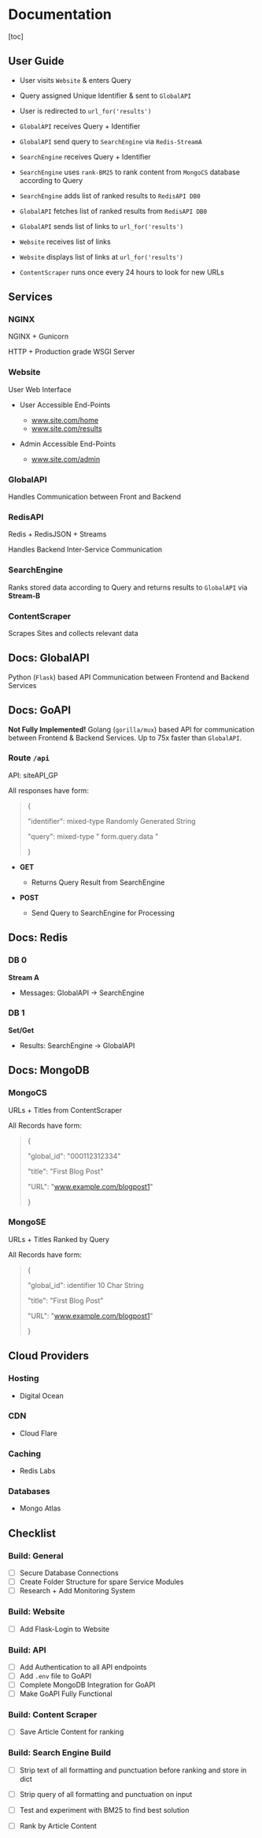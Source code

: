 # Documentation

[toc]

## User Guide

- User visits `Website` & enters Query
- Query assigned Unique Identifier & sent to `GlobalAPI`
- User is redirected to `url_for('results')`

- `GlobalAPI` receives Query + Identifier
- `GlobalAPI` send query to `SearchEngine` via `Redis-StreamA`

- `SearchEngine` receives Query + Identifier
- `SearchEngine` uses `rank-BM25` to rank content from `MongoCS` database according to Query
- `SearchEngine` adds list of ranked results to `RedisAPI DB0`
- `GlobalAPI` fetches list of ranked results from `RedisAPI DB0`
- `GlobalAPI` sends list of links to `url_for('results')`

- `Website` receives list of links
- `Website` displays list of links at `url_for('results')`

- `ContentScraper` runs once every 24 hours to look for new URLs



## Services

### NGINX

NGINX + Gunicorn

HTTP + Production grade WSGI Server

### Website

User Web Interface

- User Accessible End-Points

  - www.site.com/home
  - www.site.com/results

- Admin Accessible End-Points

  - www.site.com/admin

### GlobalAPI

Handles Communication between Front and Backend

### RedisAPI

Redis + RedisJSON + Streams

Handles Backend Inter-Service Communication

### SearchEngine

Ranks stored data according to Query and returns results to `GlobalAPI` via **Stream-B**

### ContentScraper

Scrapes Sites and collects relevant data



## Docs: GlobalAPI

Python (`Flask`) based API Communication between Frontend and Backend Services



## Docs: GoAPI

**Not Fully Implemented!**
Golang (`gorilla/mux`) based API for communication between Frontend & Backend Services.
Up to 75x faster than `GlobalAPI`.

### Route `/api`

API: siteAPI_GP

All responses have form:

> {
>
>  "identifier": mixed-type Randomly Generated String
>
>  "query": mixed-type " form.query.data "
>
> }

- **GET**

  - Returns Query Result from SearchEngine

- **POST**

  - Send Query to SearchEngine for Processing



## Docs: Redis

### DB 0

**Stream A**

- Messages: GlobalAPI -> SearchEngine

### DB 1

**Set/Get**

- Results: SearchEngine -> GlobalAPI



## Docs: MongoDB

### MongoCS

URLs + Titles from ContentScraper

All Records have form:

> {
>
>  "global_id": "000112312334"
>
>  "title": "First Blog Post"
>
>  "URL": "www.example.com/blogpost1"
>
> }

### MongoSE

URLs + Titles Ranked by Query

All Records have form:

> {
>
>  "global_id": identifier 10 Char String
>
>  "title": "First Blog Post"
>
>  "URL": "www.example.com/blogpost1"
>
> }



## Cloud Providers

### Hosting

- Digital Ocean

### CDN

- Cloud Flare

### Caching

- Redis Labs

### Databases

- Mongo Atlas



## Checklist

### Build: General

- [ ] Secure Database Connections
- [ ] Create Folder Structure for spare Service Modules
- [ ] Research + Add Monitoring System

### Build: Website

- [ ] Add Flask-Login to Website

### Build: API

- [ ] Add Authentication to all API endpoints
- [ ] Add `.env` file to GoAPI
- [ ] Complete MongoDB Integration for GoAPI
- [ ] Make GoAPI Fully Functional

### Build: Content Scraper

- [ ] Save Article Content for ranking

### Build: Search Engine Build

- [ ] Strip text of all formatting and punctuation before ranking and store in dict
- [ ] Strip query of all formatting and punctuation on input
- [ ] Test and experiment with BM25 to find best solution
- [ ] Rank by Article Content

